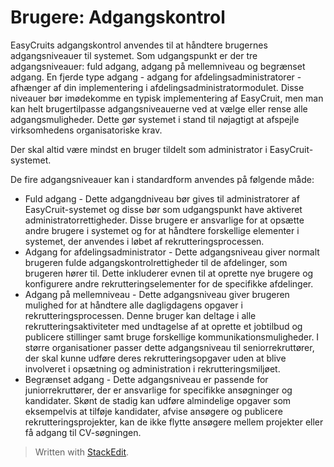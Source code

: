 # Brugere: Adgangskontrol

EasyCruits adgangskontrol anvendes til at håndtere brugernes adgangsniveauer til systemet. Som udgangspunkt er der tre adgangsniveauer: fuld adgang, adgang på mellemniveau og begrænset adgang. En fjerde type adgang - adgang for afdelingsadministratorer - afhænger af din implementering i afdelingsadministratormodulet. Disse niveauer bør imødekomme en typisk implementering af EasyCruit, men man kan helt brugertilpasse adgangsniveauerne ved at vælge eller rense alle adgangsmuligheder. Dette gør systemet i stand til nøjagtigt at afspejle virksomhedens organisatoriske krav.

Der skal altid være mindst en bruger tildelt som administrator i EasyCruit-systemet.

De fire adgangsniveauer kan i standardform anvendes på følgende måde:

-   Fuld adgang  - Dette adgangdniveau bør gives til administratorer af EasyCruit-systemet og disse bør som udgangspunkt have aktiveret administratorrettigheder. Disse brugere er ansvarlige for at opsætte andre brugere i systemet og for at håndtere forskellige elementer i systemet, der anvendes i løbet af rekrutteringsprocessen.
-   Adgang for afdelingsadministrator  - Dette adgangsniveau giver normalt brugeren fulde adgangskontrolrettigheder til de afdelinger, som brugeren hører til. Dette inkluderer evnen til at oprette nye brugere og konfigurere andre rekrutteringselementer for de specifikke afdelinger.
-   Adgang på mellemniveau  - Dette adgangsniveau giver brugeren mulighed for at håndtere alle dagligdagens opgaver i rekrutteringsprocessen. Denne bruger kan deltage i alle rekrutteringsaktiviteter med undtagelse af at oprette et jobtilbud og publicere stillinger samt bruge forskellige kommunikationsmuligheder. I større organisationer passer dette adgangsniveau til seniorrekruttører, der skal kunne udføre deres rekrutteringsopgaver uden at blive involveret i opsætning og administration i rekrutteringsmiljøet.
-   Begrænset adgang  - Dette adgangsniveau er passende for juniorrekruttører, der er ansvarlige for specifikke ansøgninger og kandidater. Skønt de stadig kan udføre almindelige opgaver som eksempelvis at tilføje kandidater, afvise ansøgere og publicere rekrutteringsprojekter, kan de ikke flytte ansøgere mellem projekter eller få adgang til CV-søgningen.


> Written with [StackEdit](https://stackedit.io/).
<!--stackedit_data:
eyJoaXN0b3J5IjpbMjA1NzIwMTU3Ml19
-->